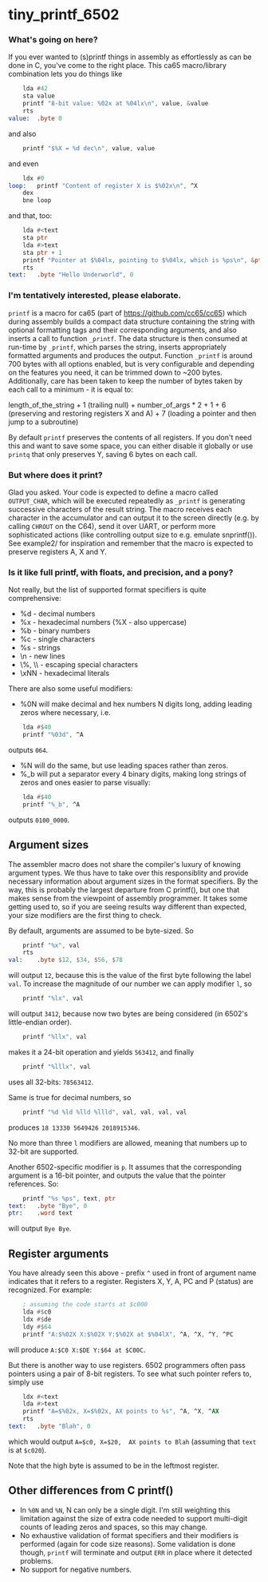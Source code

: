 # tiny_printf_6502

### What's going on here?

If you ever wanted to (s)printf things in assembly as effortlessly as can be done in C,
you've come to the right place. This ca65 macro/library combination
lets you do things like

```asm
	lda #42
	sta value
	printf "8-bit value: %02x at %04lx\n", value, &value
	rts
value:	.byte 0
```
and also
```asm
	printf "$%X = %d dec\n", value, value
```
and even

```asm
	ldx #0
loop:	printf "Content of register X is $%02x\n", ^X
	dex
	bne loop
```

and that, too:

```asm
	lda #<text
	sta ptr
	lda #>text
	sta ptr + 1
	printf "Pointer at $%04lx, pointing to $%04lx, which is %ps\n", &ptr, ptr, ptr
	rts
text:	.byte "Hello Underworld", 0
```

### I'm tentatively interested, please elaborate.

```printf``` is a macro for ca65 (part of https://github.com/cc65/cc65) which during assembly builds a compact data structure containing the string with optional formatting tags and their corresponding arguments, and also inserts a call to function ```_printf```. The data structure is then consumed at run-time by ```_printf```, which parses the string, inserts appropriately formatted arguments and produces the output. Function ```_printf``` is around 700 bytes with all options enabled, but is very configurable and depending on the features you need, it can be trimmed down to ~200 bytes. Additionally, care has been taken to keep the number of bytes taken by each call to a minimum - it is equal to:

length_of_the_string + 1 (trailing null) + number_of_args * 2 + 1 + 6 (preserving and restoring registers X and A) + 7 (loading a pointer and then jump to a subroutine)

By default ```printf``` preserves the contents of all registers. If you don't need this and want to save some space, you can either disable it globally or use ```printq``` that only preserves Y, saving 6 bytes on each call.


### But where does it print?

Glad you asked. Your code is expected to define a macro called ```OUTPUT_CHAR```, which will be executed repeatedly as ```_printf``` is generating successive characters of the result string. The macro receives each character in the accumulator and can output it to the screen directly (e.g. by calling ```CHROUT``` on the C64), send it over UART, or perform more sophisticated actions (like controlling output size to e.g. emulate snprintf()). See example2/ for inspiration and remember that the macro is expected to preserve registers A, X and Y.

### Is it like full printf, with floats, and precision, and a pony?

Not really, but the list of supported format specifiers is quite comprehensive:

* %d - decimal numbers
* %x - hexadecimal numbers (%X - also uppercase)
* %b - binary numbers
* %c - single characters
* %s - strings
* \n - new lines
* \\%, \\\\ - escaping special characters
* \xNN - hexadecimal literals

There are also some useful modifiers:

* %0N will make decimal and hex numbers N digits long, adding leading zeros where necessary, i.e.
```asm
	lda #$40
	printf "%03d", ^A
```
outputs ```064```.

* %N will do the same, but use leading spaces rather than zeros.
* %\_b will put a separator every 4 binary digits, making long strings of zeros and ones easier to parse visually:
```asm
	lda #$40
	printf "%_b", ^A
```
outputs ```0100_0000```.	

## Argument sizes

The assembler macro does not share the compiler's luxury of knowing argument types. We thus have to take over this responsiblity and provide necessary information about argument sizes in the format specifiers. By the way, this is probably the largest departure from C printf(), but one that makes sense from the viewpoint of assembly programmer. It takes some getting used to, so if you are seeing results way different than expected, your size modifiers are the first thing to check.

By default, arguments are assumed to be byte-sized. So 
```asm
	printf "%x", val
	rts
val:	.byte $12, $34, $56, $78
```
will output ```12```, because this is the value of the first byte following the label ```val```. To increase the magnitude of our number we can apply modifier ```l```, so
```asm
	printf "%lx", val
```
will output ```3412```, because now two bytes are being considered (in 6502's little-endian order).
```asm
	printf "%llx", val
```
makes it a 24-bit operation and yields ```563412```, and finally
```asm
	printf "%lllx", val
```
uses all 32-bits: ```78563412```.

Same is true for decimal numbers, so
```asm
	printf "%d %ld %lld %llld", val, val, val, val
```
produces ```18 13330 5649426 2018915346```.

No more than three ```l``` modifiers are allowed, meaning that numbers up to 32-bit are supported.

Another 6502-specific modifier is ```p```. It assumes that the corresponding argument is a 16-bit pointer, and outputs the value that the pointer references. So:
```asm
	printf "%s %ps", text, ptr
text:	.byte "Bye", 0
ptr:	.word text
```
will output ```Bye Bye```.


## Register arguments

You have already seen this above - prefix ```^``` used in front of argument name indicates that it refers to a register. Registers X, Y, A, PC and P (status) are recognized. For example:
```asm
	; assuming the code starts at $c000
	lda #$c0
	ldx #$de
	ldy #$64
	printf "A:$%02X X:$%02X Y:$%02X at $%04lX", ^A, ^X, ^Y, ^PC
```
will produce ```A:$C0 X:$DE Y:$64 at $C00C```.

But there is another way to use registers. 6502 programmers often pass pointers using a pair of 8-bit registers. To see what such pointer refers to, simply use
```asm
	ldx #<text
	lda #>text
	printf "A=$%02x, X=$%02x, AX points to %s", ^A, ^X, ^AX
	rts
text:	.byte "Blah", 0
```
which would output ```A=$c0, X=$20,  AX points to Blah``` (assuming that ```text``` is at ```$c020```).

Note that the high byte is assumed to be in the leftmost register. 


## Other differences from C printf()

* In ```%0N``` and ```%N```, N can only be a single digit. I'm still weighting this limitation against the size of extra code needed to support multi-digit counts of leading zeros and spaces, so this may change.
* No exhaustive validation of format specifiers and their modifiers is performed (again for code size reasons). Some validation is done though, ```printf``` will terminate and output ```ERR``` in place where it detected problems.
* No support for negative numbers.

